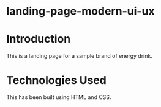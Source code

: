 # landing-page-modern-ui-ux

# Introduction
This is a landing page for a sample brand of energy drink. 

# Technologies Used
This has been built using HTML and CSS.
